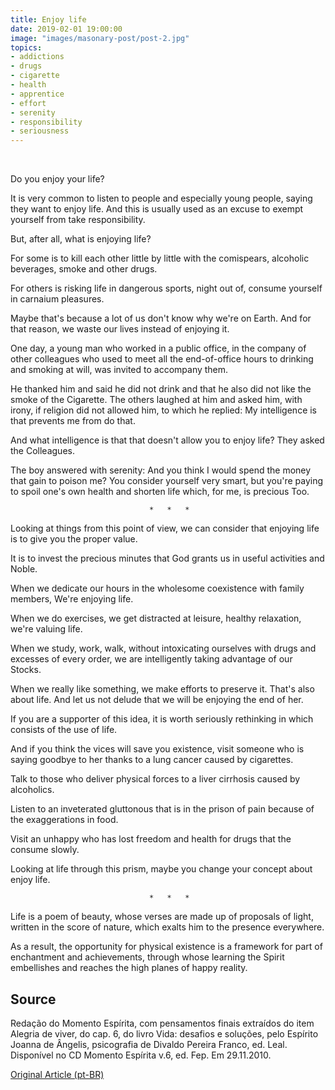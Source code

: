 ```yaml
---
title: Enjoy life
date: 2019-02-01 19:00:00
image: "images/masonary-post/post-2.jpg"
topics: 
- addictions
- drugs
- cigarette
- health
- apprentice
- effort
- serenity
- responsibility
- seriousness
---
```

 

Do you enjoy your life?

It is very common to listen to people and especially young people, saying they want to
enjoy life. And this is usually used as an excuse to exempt yourself from
take responsibility.

But, after all, what is enjoying life?

For some is to kill each other little by little with the comispears, alcoholic beverages, smoke and
other drugs.

For others is risking life in dangerous sports, night out of,
consume yourself in carnaium pleasures.

Maybe that's because a lot of us don't know why we're on Earth. And
for that reason, we waste our lives instead of enjoying it.

One day, a young man who worked in a public office, in the company of
other colleagues who used to meet all the end-of-office hours to
drinking and smoking at will, was invited to accompany them.

He thanked him and said he did not drink and that he also did not like the smoke of the
Cigarette. The others laughed at him and asked him, with irony, if religion did not
allowed him, to which he replied: My intelligence is that prevents me from
do that.

And what intelligence is that that doesn't allow you to enjoy life? They asked the
Colleagues.

The boy answered with serenity: And you think I would spend the money that
gain to poison me? You consider yourself very smart, but you're paying
to spoil one's own health and shorten life which, for me, is precious
Too.

                                   *   *   *

Looking at things from this point of view, we can consider that
enjoying life is to give you the proper value.

It is to invest the precious minutes that God grants us in useful activities and
Noble.

When we dedicate our hours in the wholesome coexistence with family members,
We're enjoying life.

When we do exercises, we get distracted at leisure, healthy relaxation,
we're valuing life.

When we study, work, walk, without intoxicating ourselves with drugs and
excesses of every order, we are intelligently taking advantage of our
Stocks.

When we really like something, we make efforts to preserve it.
That's also about life. And let us not delude that we will be
enjoying the end of her.

If you are a supporter of this idea, it is worth seriously rethinking in which
consists of the use of life.

And if you think the vices will save you existence, visit someone who is
saying goodbye to her thanks to a lung cancer caused by cigarettes.

Talk to those who deliver physical forces to a liver cirrhosis caused
by alcoholics.

Listen to an inveterated gluttonous that is in the prison of pain because of the
exaggerations in food.

Visit an unhappy who has lost freedom and health for drugs that the
consume slowly.

Looking at life through this prism, maybe you change your concept about
enjoy life.

                                   *   *   *

Life is a poem of beauty, whose verses are made up of proposals of light,
written in the score of nature, which exalts him to the presence everywhere.

As a result, the opportunity for physical existence is a framework for
part of enchantment and achievements, through whose learning the Spirit
embellishes and reaches the high planes of happy reality.



## Source
Redação do Momento Espírita, com pensamentos finais extraídos do item Alegria
de viver, do cap. 6, do livro Vida: desafios e soluções, pelo Espírito Joanna
de Ângelis, psicografia de Divaldo Pereira Franco, ed. Leal.
Disponível no CD Momento Espírita v.6, ed. Fep.
Em 29.11.2010.


[Original Article (pt-BR)](http://www.momento.com.br/pt/ler_texto.php?id=2502)
